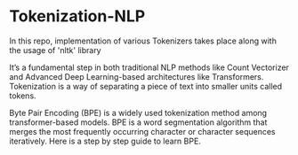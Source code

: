 # Tokenization-NLP
In this repo, implementation of various Tokenizers takes place along with the usage of 'nltk' library

It’s a fundamental step in both traditional NLP methods like Count Vectorizer and Advanced Deep Learning-based architectures like Transformers.
Tokenization is a way of separating a piece of text into smaller units called tokens. 

Byte Pair Encoding (BPE) is a widely used tokenization method among transformer-based models. 
BPE is a word segmentation algorithm that merges the most frequently occurring character or character sequences iteratively. Here is a step by step guide to learn BPE.
